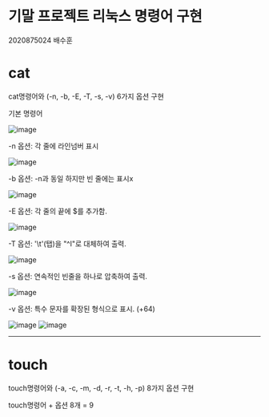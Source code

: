 # 기말 프로젝트 리눅스 명령어 구현

2020875024 배수훈

# cat
cat명령어와 (-n, -b, -E, -T, -s, -v) 6가지 옵션 구현 

기본 명령어

![image](https://github.com/CodingApe9/SysP/assets/117576404/76ca99e1-9eeb-49f0-b258-5bca3fdf2366)


-n 옵션: 각 줄에 라인넘버 표시

![image](https://github.com/CodingApe9/SysP/assets/117576404/11ca82e5-1a99-4994-b67b-f6aaa2a5f98e)


-b 옵션: -n과 동일 하지만 빈 줄에는 표시x

![image](https://github.com/CodingApe9/SysP/assets/117576404/c83a9887-6499-431d-979f-f19ddee0f70b)


-E 옵션: 각 줄의 끝에 $를 추가함.

![image](https://github.com/CodingApe9/SysP/assets/117576404/6f03f062-f398-434c-8b11-cb80950cf552)


-T 옵션: '\t'(탭)을 "^I"로 대체하여 출력.

![image](https://github.com/CodingApe9/SysP/assets/117576404/c0fa2ff1-c020-4785-885e-0365d768c933)


-s 옵션: 연속적인 빈줄을 하나로 압축하여 출력.

![image](https://github.com/CodingApe9/SysP/assets/117576404/508dd49f-b09a-4f89-b430-e3afd580118e)


-v 옵션: 특수 문자를 확장된 형식으로 표시. (+64)

![image](https://github.com/CodingApe9/SysP/assets/117576404/e276190a-223d-45b9-adb0-02b214fa92a6)
![image](https://github.com/CodingApe9/SysP/assets/117576404/7d917fe4-d629-47c0-af47-e70cec823235)

---

# touch
touch명령어와 (-a, -c, -m, -d, -r, -t, -h, -p) 8가지 옵션 구현 

touch명령어 + 옵션 8개 = 9
